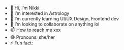 - 👋 Hi, I’m Nikki
- 👀 I’m interested in Astrology
- 🌱 I’m currently learning UI/UX Design, Frontend dev
- 💞️ I’m looking to collaborate on anything lol
- 📫 How to reach me xxx
- 😄 Pronouns: she/her
- ⚡ Fun fact: 

<!---
jnlevangelio/jnlevangelio is a ✨ special ✨ repository because its `README.md` (this file) appears on your GitHub profile.
You can click the Preview link to take a look at your changes.
--->
